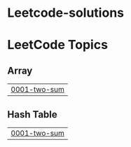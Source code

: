 # Leetcode-solutions
<!---LeetCode Topics Start-->
# LeetCode Topics
## Array
|  |
| ------- |
| [0001-two-sum](https://github.com/Sandeepvarma113300/Leetcode-solutions/tree/master/0001-two-sum) |
## Hash Table
|  |
| ------- |
| [0001-two-sum](https://github.com/Sandeepvarma113300/Leetcode-solutions/tree/master/0001-two-sum) |
<!---LeetCode Topics End-->
